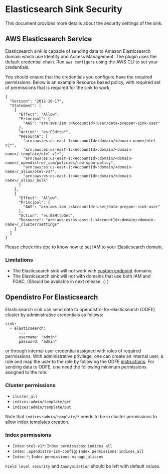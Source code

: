 # Elasticsearch Sink Security

This document provides more details about the security settings of the sink.

## AWS Elasticsearch Service

Elasticsearch sink is capable of sending data to Amazon Elasticsearch domain which use Identity and Access Management. The plugin uses the default credential chain. Run `aws configure` using the AWS CLI to set your credentials. 

You should ensure that the credentials you configure have the required permissions. Below is an example Resource based policy, with required set of permissions that is required for the sink to work,

```
{
  "Version": "2012-10-17",
  "Statement": [
    {
      "Effect": "Allow",
      "Principal": {
        "AWS": "arn:aws:iam::<AccountId>:user/data-prepper-sink-user"
      },
      "Action": "es:ESHttp*",
      "Resource": [
        "arn:aws:es:us-east-1:<AccountId>:domain/<domain-name>/otel-v1*",
        "arn:aws:es:us-east-1:<AccountId>:domain/<domain-name>/_template/otel-v1*",
        "arn:aws:es:us-east-1:<AccountId>:domain/<domain-name>/_opendistro/_ism/policies/raw-span-policy",
        "arn:aws:es:us-east-1:<AccountId>:domain/<domain-name>/_alias/otel-v1*",
        "arn:aws:es:us-east-1:<AccountId>:domain/<domain-name>/_alias/_bulk"
      ]
    },
    {
      "Effect": "Allow",
      "Principal": {
        "AWS": "arn:aws:iam::<AccountId>:user/data-prepper-sink-user"
      },
      "Action": "es:ESHttpGet",
      "Resource": "arn:aws:es:us-east-1:<AccountId>:domain/<domain-name>/_cluster/settings"
    }
  ]
}
``` 

Please check this [doc](https://docs.aws.amazon.com/elasticsearch-service/latest/developerguide/es-ac.html) to know how to set IAM to your Elasticsearch domain,

### Limitations

* The Elasticsearch sink will not work with [custom endpoint](https://docs.aws.amazon.com/elasticsearch-service/latest/developerguide/es-customendpoint.html) domains.
* The Elasticsearch sink will not with domains that use both IAM and FGAC. (Should be available in next release. :) )

## Opendistro For Elasticsearch

Elasticsearch sink can send data to opendistro-for-elasticsearch (ODFE) cluster by administrative credentials as follows:

```
sink:
  - elasticsearch:
      ...
      username: "admin"
      password: "admin"
```

or through internal user credential assigned with roles of required permissions. With administrative privilege, one can create an internal user, a role 
and map the user to the role by following the ODFE [instructions](https://opendistro.github.io/for-elasticsearch-docs/docs/security/access-control/users-roles/). 
For sending data to ODFE, one need the following minimum permissions assigned to the role:

### Cluster permissions

- `cluster_all`
- `indices:admin/template/get`
- `indices:admin/template/put`

Note that `indices:admin/template/*` needs to be in cluster permissions to allow index templates creation.

### Index permissions

- `Index`: `otel-v1*`; `Index permissions`: `indices_all`
- `Index`: `.opendistro-ism-config`; `Index permissions`: `indices_all`
- `Index`: `*`; `Index permissions`: `manage_aliases`

`Field level security` and `Anonymization` should be left with default values.